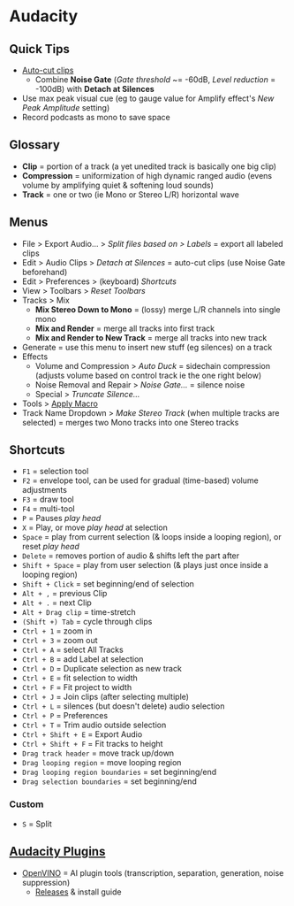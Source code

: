 # Audacity

## Quick Tips

* [Auto-cut clips](https://forum.audacityteam.org/t/detach-at-silences-silence-level/49998)
  * Combine **Noise Gate** (_Gate threshold_ ~= -60dB, _Level reduction_ = -100dB) with **Detach at Silences**
* Use max peak visual cue (eg to gauge value for Amplify effect's _New Peak Amplitude_ setting)
* Record podcasts as mono to save space

## Glossary

* **Clip** = portion of a track (a yet unedited track is basically one big clip)
* **Compression** = uniformization of high dynamic ranged audio (evens volume by amplifying quiet & softening loud sounds)
* **Track** = one or two (ie Mono or Stereo L/R) horizontal wave

## Menus

* File > Export Audio… > _Split files based on > Labels_ = export all labeled clips
* Edit > Audio Clips > _Detach at Silences_ = auto-cut clips (use Noise Gate beforehand)
* Edit > Preferences > (keyboard) _Shortcuts_
* View > Toolbars > _Reset Toolbars_
* Tracks > Mix
  * **Mix Stereo Down to Mono** = (lossy) merge L/R channels into single mono
  * **Mix and Render** = merge all tracks into first track
  * **Mix and Render to New Track** = merge all tracks into new track
* Generate = use this menu to insert new stuff (eg silences) on a track
* Effects
  * Volume and Compression > _Auto Duck_ = sidechain compression (adjusts volume based on control track ie the one right below)
  * Noise Removal and Repair > _Noise Gate…_ = silence noise
  * Special > _Truncate Silence…_
* Tools > [Apply Macro](https://manual.audacityteam.org/man/apply_macro.html)
* Track Name Dropdown > _Make Stereo Track_ (when multiple tracks are selected) = merges two Mono tracks into one Stereo tracks

## Shortcuts

* `F1` = selection tool
* `F2` = envelope tool, can be used for gradual (time-based) volume adjustments
* `F3` = draw tool
* `F4` = multi-tool
* `P` = Pauses _play head_
* `X` = Play, or move _play head_ at selection
* `Space` = play from current selection (& loops inside a looping region), or reset _play head_
* `Delete` = removes portion of audio & shifts left the part after
* `Shift + Space` = play from user selection (& plays just once inside a looping region)
* `Shift + Click` = set beginning/end of selection
* `Alt + ,` = previous Clip
* `Alt + .` = next Clip
* `Alt + Drag clip` = time-stretch
* `(Shift +) Tab` = cycle through clips
* `Ctrl + 1` = zoom in
* `Ctrl + 3` = zoom out
* `Ctrl + A` = select All Tracks
* `Ctrl + B` = add Label at selection
* `Ctrl + D` = Duplicate selection as new track
* `Ctrl + E` = fit selection to width
* `Ctrl + F` = Fit project to width
* `Ctrl + J` = Join clips (after selecting multiple)
* `Ctrl + L` = silences (but doesn't delete) audio selection
* `Ctrl + P` = Preferences
* `Ctrl + T` = Trim audio outside selection
* `Ctrl + Shift + E` = Export Audio
* `Ctrl + Shift + F` = Fit tracks to height
* `Drag track header` = move track up/down
* `Drag looping region` = move looping region
* `Drag looping region boundaries` = set beginning/end
* `Drag selection boundaries` = set beginning/end

### Custom

* `S` = Split

## [Audacity Plugins](https://plugins.audacityteam.org)

* [OpenVINO](https://github.com/intel/openvino-plugins-ai-audacity) = AI plugin tools (transcription, separation, generation, noise suppression)
  * [Releases](https://github.com/intel/openvino-plugins-ai-audacity/releases) & install guide
